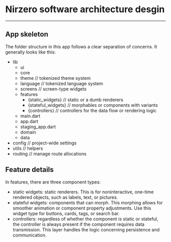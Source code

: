 # Nirzero software architecture desgin

---

## App skeleton

The folder structure in this app follows a clear separation of concerns. It generally looks like this:

* lib
    * ui
    * core
    * theme // tokenized theme system
    * language // tokenized language system
    * screens // screen-type widgets
    * features
        * \{static_widgets\} // static or a dumb renderers
        * \{stateful_widgets\} // morphables or components with variants
        * \{controllers\} // controllers for the data flow or rendering logic
    * main.dart
    * app.dart
    * staging_app.dart
    * domain
    * data
* config // project-wide settings
* utils // helpers
* routing // manage route allocations

## Feature details

In features, there are three component types:

* static widgets: static renderers. This is for noninteractive, one-time rendered objects, such as labels, text, or pictures.
* stateful widgets: components that can morph. This morphing allows for smoother animation or component property adjustments. Use this widget type for buttons, cards, tags, or search bar.
* controllers: regardless of whether the component is static or stateful, the controller is always present if the component requires data transmission. This layer handles the logic concerning persistence and communication.
